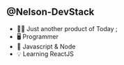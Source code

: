 ## @Nelson-DevStack

- 🖖🏼 Just another product of Today ;  
- 🖥️ Programmer 
- 🔖 Javascript & Node
- 💡 Learning ReactJS
<!---
Nelson-DevStack/Nelson-DevStack is a ✨ special ✨ repository because its `README.md` (this file) appears on your GitHub profile.
You can click the Preview link to take a look at your changes.
--->
